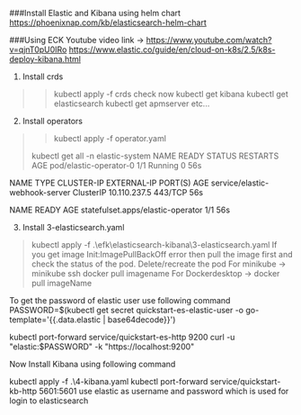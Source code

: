 ###Install Elastic and Kibana using helm chart
https://phoenixnap.com/kb/elasticsearch-helm-chart

###Using ECK
Youtube video link -> https://www.youtube.com/watch?v=qjnT0pU0IRo
https://www.elastic.co/guide/en/cloud-on-k8s/2.5/k8s-deploy-kibana.html
1) Install crds  
 >> kubectl apply -f crds
check now
 > kubectl get kibana
 > kubectl get elasticsearch
 > kubectl get apmserver
 etc...
 
2) Install operators 
>> kubectl apply -f operator.yaml
> 
> kubectl get all -n elastic-system
  NAME                     READY   STATUS    RESTARTS   AGE
  pod/elastic-operator-0   1/1     Running   0          56s
  
  NAME                             TYPE        CLUSTER-IP     EXTERNAL-IP   PORT(S)   AGE
  service/elastic-webhook-server   ClusterIP   10.110.237.5   <none>        443/TCP   56s
  
  NAME                                READY   AGE
  statefulset.apps/elastic-operator   1/1     56s

3) Install 3-elasticsearch.yaml

> kubectl apply -f .\efk\elasticsearch-kibana\3-elasticsearch.yaml
If you get image Init:ImagePullBackOff error then pull the image first and check the status of the pod. Delete/recreate the pod
For minikube -> minikube ssh docker pull imagename
For Dockerdesktop ->  docker pull imageName

To get the password of elastic user use following command
PASSWORD=$(kubectl get secret quickstart-es-elastic-user -o go-template='{{.data.elastic | base64decode}}')

kubectl port-forward service/quickstart-es-http 9200
curl -u "elastic:$PASSWORD" -k "https://localhost:9200"


Now Install Kibana using following command 

kubectl apply -f .\4-kibana.yaml
kubectl port-forward service/quickstart-kb-http 5601:5601
use elastic as username and password which is used for login to elasticsearch
